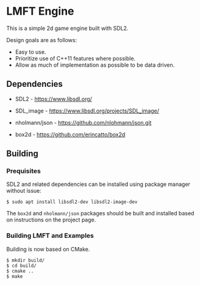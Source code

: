 LMFT Engine
===========

This is a simple 2d game engine built with SDL2.

Design goals are as follows:

* Easy to use.
* Prioritize use of C++11 features where possible.
* Allow as much of implementation as possible to be data driven.

Dependencies
------------

* SDL2 - https://www.libsdl.org/

* SDL_image - https://www.libsdl.org/projects/SDL_image/

* nholmann/json - https://github.com/nlohmann/json.git

* box2d - https://github.com/erincatto/box2d

Building
--------

### Prequisites

SDL2 and related dependencies can be installed using package manager without issue:

    $ sudo apt install libsdl2-dev libsdl2-image-dev

The ``box2d`` and ``nholmann/json`` packages should be built and installed based
on instructions on the project page.

### Building LMFT and Examples

Building is now based on CMake.

```
$ mkdir build/
$ cd build/
$ cmake ..
$ make
```
